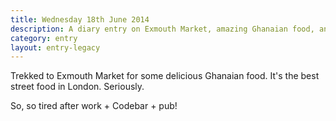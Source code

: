 ```yaml
---
title: Wednesday 18th June 2014
description: A diary entry on Exmouth Market, amazing Ghanaian food, and being ridiculously tired
category: entry
layout: entry-legacy
---
```


Trekked to Exmouth Market for some delicious Ghanaian food. It's the best street food in London. Seriously.

So, so tired after work + Codebar + pub!